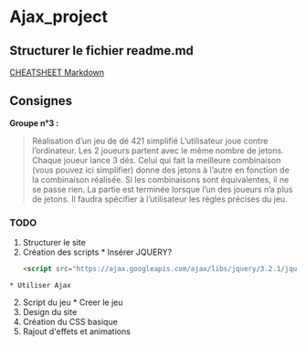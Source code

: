 # Ajax_project

## Structurer le fichier readme.md
[CHEATSHEET Markdown](https://github.com/adam-p/markdown-here/wiki/Markdown-Cheatsheet)

## Consignes

**Groupe n°3 :**
> Réalisation d’un jeu de dé 421 simplifié
L’utilisateur joue contre l’ordinateur. Les 2 joueurs partent avec le même nombre de jetons. Chaque joueur lance 3 dés. Celui qui fait la meilleure combinaison (vous pouvez ici simplifier) donne des jetons à l’autre en fonction de la combinaison réalisée. Si les combinaisons sont équivalentes, il ne se passe rien. La partie est terminée lorsque l’un des joueurs n’a plus de jetons. Il faudra spécifier à l’utilisateur les règles précises du jeu.

### TODO

1. Structurer le site 
  1. Création des scripts 
    * Insérer JQUERY?
        ```html
        <script src="https://ajax.googleapis.com/ajax/libs/jquery/3.2.1/jquery.min.js"></script>
        ```
    * Utiliser Ajax
  2. Script du jeu 
    * Creer le jeu
2. Design du site
  1. Création du CSS basique
  2. Rajout d'effets et animations


